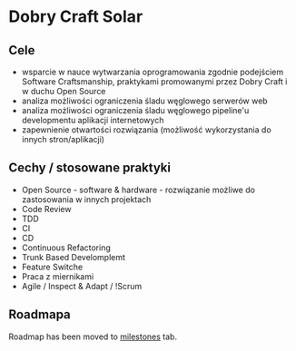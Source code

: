 # Dobry Craft Solar

## Cele
* wsparcie w nauce wytwarzania oprogramowania zgodnie podejściem Software Craftsmanship, praktykami promowanymi przez Dobry Craft i w duchu Open Source
* analiza możliwości ograniczenia śladu węglowego serwerów web
* analiza możliwości ograniczenia śladu węglowego pipeline'u developmentu aplikacji internetowych
* zapewnienie otwartości rozwiązania (możliwość wykorzystania do innych stron/aplikacji)

## Cechy / stosowane praktyki
* Open Source - software & hardware - rozwiązanie możliwe do zastosowania w innych projektach
* Code Review
* TDD
* CI
* CD
* Continuous Refactoring
* Trunk Based Develomplemt
* Feature Switche
* Praca z miernikami
* Agile / Inspect & Adapt / !Scrum

## Roadmapa
Roadmap has been moved to [milestones](https://github.com/andrzejdus/dcsolar/milestones?direction=asc&sort=due_date&state=open) tab.
